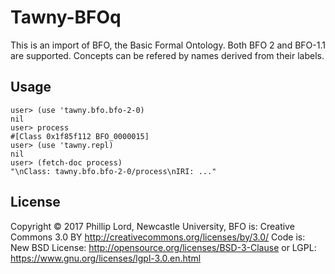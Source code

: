 # Tawny-BFOq

This is an import of BFO, the Basic Formal Ontology. Both BFO 2 and
BFO-1.1 are supported. Concepts can be refered by names derived from
their labels.


## Usage

    user> (use 'tawny.bfo.bfo-2-0)
    nil
    user> process
    #[Class 0x1f85f112 BFO_0000015]
    user> (use 'tawny.repl)
    nil
    user> (fetch-doc process)
    "\nClass: tawny.bfo.bfo-2-0/process\nIRI: ..."

## License

Copyright © 2017 Phillip Lord, Newcastle University,
BFO is: Creative Commons 3.0 BY http://creativecommons.org/licenses/by/3.0/
Code is:
New BSD License: http://opensource.org/licenses/BSD-3-Clause or
LGPL: https://www.gnu.org/licenses/lgpl-3.0.en.html
